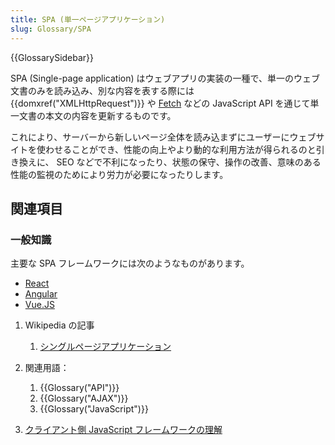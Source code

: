 ```yaml
---
title: SPA (単一ページアプリケーション)
slug: Glossary/SPA
---
```


{{GlossarySidebar}}

SPA (Single-page application) はウェブアプリの実装の一種で、単一のウェブ文書のみを読み込み、別な内容を表する際には {{domxref("XMLHttpRequest")}} や [Fetch](/ja/docs/Web/API/Fetch_API) などの JavaScript API を通じて単一文書の本文の内容を更新するものです。

これにより、サーバーから新しいページ全体を読み込まずにユーザーにウェブサイトを使わせることができ、性能の向上やより動的な利用方法が得られるのと引き換えに、 SEO などで不利になったり、状態の保守、操作の改善、意味のある性能の監視のためにより労力が必要になったりします。

## 関連項目

### 一般知識

主要な SPA フレームワークには次のようなものがあります。

- [React](https://reactjs.org/)
- [Angular](http://angular.io/)
- [Vue.JS](https://vuejs.org/)

1. Wikipedia の記事

   1. [シングルページアプリケーション](https://ja.wikipedia.org/wiki/シングルページアプリケーション)

2. 関連用語：

   1. {{Glossary("API")}}
   2. {{Glossary("AJAX")}}
   3. {{Glossary("JavaScript")}}

3. [クライアント側 JavaScript フレームワークの理解](/ja/docs/Learn/Tools_and_testing/Client-side_JavaScript_frameworks)
